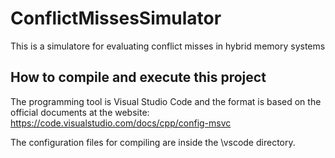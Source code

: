 # ConflictMissesSimulator
This is a simulatore for evaluating conflict misses in hybrid memory systems

## How to compile and execute this project
The programming tool is Visual Studio Code and the format is based on the official documents at the website:
https://code.visualstudio.com/docs/cpp/config-msvc

The configuration files for compiling are inside the \vscode directory.
